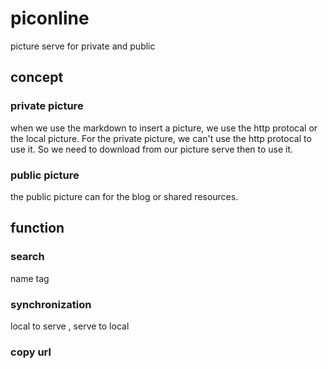 # piconline
picture serve for private and public 

## concept
### private picture 
when we use the markdown to insert a picture, we use the http protocal or the local picture. 
For the private picture, we can't use the http protocal to use it. So we need to download from our picture serve then to use it. 
### public picture 
the public picture can for the blog or shared resources. 

## function
### search 
name tag 
### synchronization
local to serve , serve to local
### copy url 





